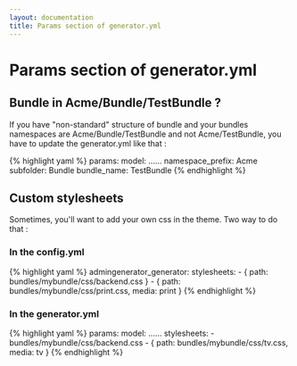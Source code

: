 ```yaml
---
layout: documentation
title: Params section of generator.yml
---
```


# Params section of generator.yml

## Bundle in Acme/Bundle/TestBundle ?

If you have "non-standard" structure of bundle and your bundles namespaces are Acme/Bundle/TestBundle and not Acme/TestBundle, 
you have to update the generator.yml like that :

{% highlight yaml %}
params:
  model: ......
  namespace_prefix: Acme
  subfolder: Bundle
  bundle_name: TestBundle
{% endhighlight %}

## Custom stylesheets

Sometimes, you'll want to add your own css in the theme. Two way to do that :

### In the config.yml

{% highlight yaml %}
admingenerator_generator:
    stylesheets:
      - { path: bundles/mybundle/css/backend.css }
      - { path: bundles/mybundle/css/print.css, media: print }
{% endhighlight %}

### In the generator.yml

{% highlight yaml %}
params:
  model: ......
  stylesheets:
    - bundles/mybundle/css/backend.css
    - { path: bundles/mybundle/css/tv.css, media: tv }
{% endhighlight %}